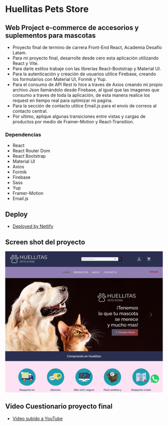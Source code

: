 # Huellitas Pets Store

## Web Project e-commerce de accesorios y suplementos para mascotas

* Proyecto final de termino de carrera Front-End React, Academia Desafío Latam.
* Para mi proyecto final, desarrolle desde cero esta aplicación utilizando React y Vite.
* Para darle estilos trabaje con las librerías React-Bootstrap y Material UI.
* Para la autenticación y creación de usuarios utilice Firebase, creando los formularios con Material UI, Formik y Yup.
* Para el consumo de API Rest lo hice a traves de Axios creando mi propio archivo Json llamándolo desde Firebase, al igual que las imagenes que consumo a traves de toda la aplicación, de esta manera realice los request en tiempo real para optimizar mi pagina.
* Para la sección de contacto utilice Email.js para el envío de correos al contacto central.
* Por ultimo, aplique algunas transiciones entre vistas y cargas de productos por medio de Framer-Motion y React-Transition.

### Dependencias

* React
* React Router Dom
* React Bootstrap
* Material UI
* Axios
* Formik
* Firebase
* Sass
* Yup
* Framer-Motion
* Email.js

## Deploy

* [Deployed by Netlify](https://huellitas-petsstore-new.netlify.app/)

## Screen shot del proyecto

![Huellitas Pet store](public/new_screenshot.png)

## Video Cuestionario proyecto final

* [Video subido a YouTube](https://youtu.be/4n95frIfu44)
